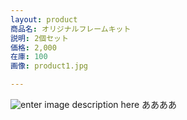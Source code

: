 ```yaml
---
layout: product
商品名: オリジナルフレームキット
説明: 2個セット
価格: 2,000
在庫: 100
画像: product1.jpg

---
```

![enter image description here](https://lh3.googleusercontent.com/Z4T3X74e1i_Qk5gdvWoHN-iT5pZYXslJbsOVWaDdHn0vOejuvDYgCJC2-AMYDGkUacN-VeV9Y4kd "オリジナルフレームキット２個セット")
ああああ
<!--stackedit_data:
eyJwcm9wZXJ0aWVzIjoibGF5b3V0OiB0ZXN0XG5leHRlbnNpb2
5zOlxuICBwcmVzZXQ6ICcnXG5zdGF0dXM6IGhtbVxuIiwiaGlz
dG9yeSI6Wy0xNzk4Mjk3ODM5LC00Nzc0NTM5MTcsLTIwOTk1OD
IyODMsLTk3NDk5MjM4OF19
-->